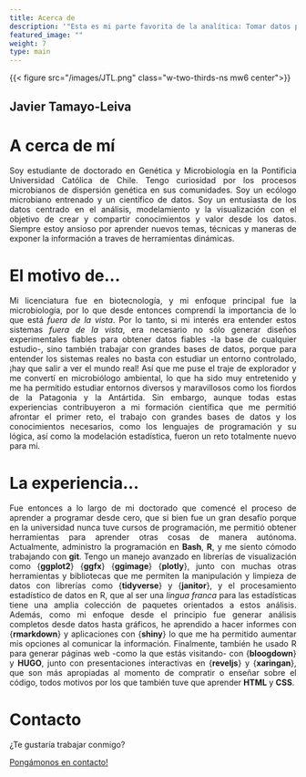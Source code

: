 ```yaml
---
title: Acerca de
description: '"Esta es mi parte favorita de la analítica: Tomar datos planos y aburridos y darles vida a través de la visualización." -John Tukey'
featured_image: ""
weight: 7
type: main
---
```


<style>
body {
text-align: justify}
</style>

{{< figure src="/images/JTL.png" class="w-two-thirds-ns mw6 center">}}

## Javier Tamayo-Leiva

# A cerca de mí

Soy estudiante de doctorado en Genética y Microbiología en la Pontificia Universidad Católica de Chile. Tengo curiosidad por los procesos microbianos de dispersión genética en sus comunidades. Soy un ecólogo microbiano entrenado y un científico de datos. Soy un entusiasta de los datos centrado en el análisis, modelamiento y la visualización con el objetivo de  crear y compartir conocimientos y valor desde los datos. Siempre estoy ansioso por aprender nuevos temas, técnicas y maneras de exponer la información a traves de herramientas dinámicas.

# El motivo de...

Mi licenciatura fue en biotecnología, y mi enfoque principal fue la microbiología, por lo que desde entonces comprendí la importancia de lo que está *fuera de la vista*. Por lo tanto, si mi interés era entender estos sistemas *fuera de la vista*, era necesario no sólo generar diseños experimentales fiables para obtener datos fiables -la base de cualquier estudio-, sino también trabajar con grandes bases de datos, porque para entender los sistemas reales no basta con estudiar un entorno controlado, ¡hay que salir a ver el mundo real! Así que me puse el traje de explorador y me convertí en microbiólogo ambiental, lo que ha sido muy entretenido y me ha permitido estudiar entornos diversos y maravillosos como los fiordos de la Patagonia y la Antártida. Sin embargo, aunque todas estas experiencias contribuyeron a mi formación científica que me permitió afrontar el primer reto, el trabajo con grandes bases de datos y los conocimientos necesarios, como los lenguajes de programación y su lógica, así como la modelación estadística, fueron un reto totalmente nuevo para mí.

# La experiencia...

Fue entonces a lo largo de mi doctorado que comencé el proceso de aprender a programar desde cero, que si bien fue un gran desafío porque en la universidad nunca tuve cursos de programación, me permitió obtener herramientas para aprender otras cosas de manera autónoma. Actualmente, administro la programación en **Bash**, **R**, y me siento cómodo trabajando con **git**. Tengo un manejo avanzado en librerías de visualización como {**ggplot2**} {**ggfx**} {**ggimage**} {**plotly**}, junto con muchas otras herramientas y bibliotecas que me permiten la manipulación y limpieza de datos con librerías como {**tidyverse**} y {**janitor**}, y el procesamiento estadístico de datos en R, que al ser una *lingua franca* para las estadísticas tiene una amplia colección de paquetes orientados a estos análisis. Además, como mi enfoque desde el principio fue generar análisis completos desde datos hasta gráficos, he aprendido a hacer informes con {**rmarkdown**} y aplicaciones con {**shiny**} lo que me ha permitido aumentar mis opciones al comunicar la información. Finalmente, también he usado R para generar páginas web -como la que estás visitando- con {**bloogdown**} y **HUGO**, junto con presentaciones interactivas en {**reveljs**} y {**xaringan**}, que son más apropiadas al momento de compratir o enseñar sobre el código, todos motivos por los que también tuve que aprender **HTML** y **CSS**.

# Contacto
¿Te gustaría trabajar conmigo?



[Pongámonos en contacto!](https://tamayoleivaj.com/es/contact/)

